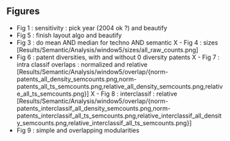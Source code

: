 
## Figures

 - Fig 1 : sensitivity : pick year (2004 ok ?) and beautify
 - Fig 5 : finish layout algo and beautify
 - Fig 3 : do mean AND median for techno AND semantic
 X - Fig 4 : sizes [Results/Semantic/Analysis/window5/sizes/all_raw_counts.png]
 - Fig 6 : patent diversities, with and without 0 diversity patents
 X - Fig 7 : intra classif overlaps : normalized and relative [Results/Semantic/Analysis/window5/overlap/{norm-patents_all_density_semcounts.png,norm-patents_all_ts_semcounts.png,relative_all_density_semcounts.png,relative_all_ts_semcounts.png}]
 X - Fig 8 : interclassif : relative [Results/Semantic/Analysis/window5/overlap/{norm-patents_interclassif_all_density_semcounts.png,norm-patents_interclassif_all_ts_semcounts.png,relative_interclassif_all_density_semcounts.png,relative_interclassif_all_ts_semcounts.png}]
 - Fig 9 : simple and overlapping modularities





